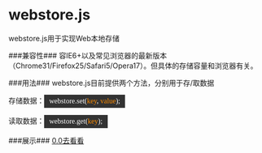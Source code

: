 webstore.js
===========

webstore.js用于实现Web本地存储

###兼容性###
容IE6+以及常见浏览器的最新版本（Chrome31/Firefox25/Safari5/Opera17）。但具体的存储容量和浏览器有关。

###用法###
webstore.js目前提供两个方法，分别用于存/取数据
<p>存储数据：<span style="display:inline-block;padding:0 10px;font:14px Consolas;line-height:26px;background:#333;color:#fff;">webstore.set(<span style="color:darkorange;">key</span>, <span style="color:darkorange;">value</span>);</span></p>
<p>读取数据：<span style="display:inline-block;padding:0 10px;font:14px Consolas;line-height:26px;background:#333;color:#fff;">webstore.get(<span style="color:darkorange;">key</span>);</span></p>
          

###展示###
<a href="http://jeremyfan.github.io/webstore.js">0.0去看看</a>

